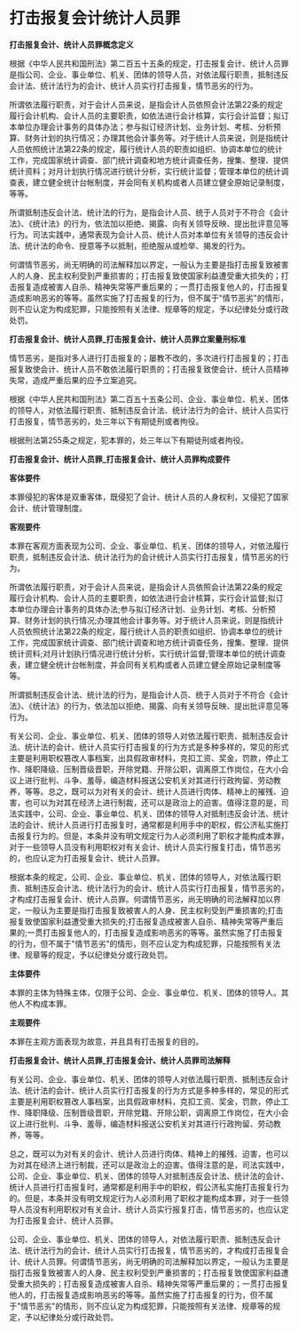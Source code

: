 # 打击报复会计统计人员罪

 
**打击报复会计、统计人员罪概念定义**

根据《中华人民共和国刑法》第二百五十五条的规定，打击报复会计、统计人员罪是指公司、企业、事业单位、机关、团体的领导人员，对依法履行职责，抵制违反会计法、统计法行为的会计、统计人员实行打击报复，情节恶劣的行为。

所谓依法履行职责，对于会计人员来说，是指会计人员依照会计法第22条的规定履行会计机构、会计人员的主要职责，如依法进行会计核算，实行会计监督；拟订本单位办理会计事务的具体办法；参与拟订经济计划、业务计划、考核、分析预算、财务计划的执行情况；办理其他会计事务等。对于统计人员来说，则是指统计人员依照统计法第22条的规定，履行统计人员的职责如组织、协调本单位的统计工作，完成国家统计调查、部门统计调查和地方统计调查任务，搜集、整理、提供统计资料；对月计划执行情况进行统计分析，实行统计监督；管理本单位的统计调查表，建立健全统计台帐制度，并会同有关机构或者人员建立健全原始记录制度，等等。

所谓抵制违反会计法、统计法的行为，是指会计人员、统于人员对于不符合《会计法》、《统计法》的行为，依法加以拒绝、揭露、向有关领导反映、提出批评意见等行为。司法实践中，通常表现为会计人员、统计人员对本单位有关领导的违反会计法、统计法的命令、授意等予以抵制，拒绝服从或检举、揭发的行为。

何谓情节恶劣，尚无明确的司法解释加以界定，一般认为主要是指打击报复致被害人的人身、民主权利受到严重损害的；打击报复致使国家利益遭受重大损失的；打击报复造成被害人自杀、精神失常等严重后果的；一贯打击报复他人的，打击报复造成影响恶劣的等等。虽然实施了打击报复的行为，但不属于"情节恶劣"的情形，则不应认定为构成犯罪，只能按照有关法律、规章等的规定，予以纪律处分或行政处罚。

**打击报复会计、统计人员罪_打击报复会计、统计人员罪立案量刑标准**

情节恶劣，是指对多人进行打击报复的；屡教不改的，多次进行打击报复的；打击报复致使会计、统计人员不敢依法履行职责的；打击报复致使会计、统计人员精神失常，造成严重后果的应予立案追究。

根据《中华人民共和国刑法》第二百五十五条公司、企业、事业单位、机关、团体的领导人，对依法履行职责、抵制违反会计法、统计法行为的会计、统计人员实行打击报复，情节恶劣的，处三年以下有期徒刑或者拘役。

根据刑法第255条之规定，犯本罪的，处三年以下有期徒刑或者拘役。

 

**打击报复会计、统计人员罪_打击报复会计、统计人员罪构成要件**

**客体要件**

本罪侵犯的客体是双重客体，既侵犯了会计、统计人员的人身权利，又侵犯了国家会计、统计管理制度。

**客观要件**

本罪在客观方面表现为公司、企业、事业单位、机关、团体的领导人，对依法履行职责，抵制违反会计法、统计法行为的会计统计人员实行打击报复，情节恶劣的行为。

所谓依法履行职责，对于会计人员来说，是指会计人员依照会计法第22条的规定履行会计机构、会计人员的主要职责，如依法进行会计核算，实行会计监督;拟订本单位办理会计事务的具体办法;参与拟订经济计划、业务计划、考核、分析预算、财务计划的执行情况;办理其他会计事务等。对于统计人员来说，则是指统计人员依照统计法第22条的规定，履行统计人员的职责如组织、协调本单位的统计工作，完成国家统计调查、部门统计调查和地方统计调查任务，搜集、整理、提供统计资料;对月计划执行情况进行统计分析，实行统计监督;管理本单位的统计调查表，建立健全统计台帐制度，并会同有关机构或者人员建立健全原始记录制度等等。

所谓抵制违反会计法、统计法的行为，是指会计人员、统于人员对于不符合《会计法》、《统计法》的行为，依法加以拒绝、揭露、向有关领导反映、提出批评意见等行为。

有关公司、企业、事业单位、机关、团体的领导人对依法履行职责、抵制违反会计法、统计法的会计、统计人员实行打击报复的行为方式是多种多样的，常见的形式主要是利用职权篡改人事档案，出具假政审材料，克扣工资、奖金，罚款，停止工作、降职降级、压制晋级晋职，开除党籍、开除公职，调离原工作岗位，在大小会议上进行批判、斗争、羞辱，编造材料报送公安机关对其进行行政拘留、劳动教养，等等。总之，既可以为对有关的会计、统计人员进行肉体、精神上的摧残、迫害，也可以为对其在经济上进行制裁，还可以是政治上的迫害。值得注意的是，司法实践中，公司、企业、事业单位、机关、团体的领导人对抵制违反会计法、统计法的会计、统计人员进行打击报复时，通常都是利用手中的职权，假公济私实施打击报复行为的。但是，本条并没有明文规定行为人必须利用了职权才能构成本罪，对于一些领导人员没有利用职权对有关会计、统计人员实行报复打击，情节恶劣的，也应认定为打击报复会计、统计人员罪。

根据本条的规定，公司、企业、事业单位、机关、团体的领导人，对依法履行职责、抵制违反会计法、统计法行为的会计、统计人员实行打击报复，情节恶劣的，才构成打击报复会计、统计人员罪。何谓情节恶劣，尚无明确的司法解释加以界定，一般认为主要是指打击报复致被害人的人身、民主权利受到严重损害的;打击报复致使国家利益遭受重大损失的;打击报复造成被害人自杀、精神失常等严重后果的;一贯打击报复他人的，打击报复造成影响恶劣的等等。虽然实施了打击报复的行为，但不属于"情节恶劣"的情形，则不应认定为构成犯罪，只能按照有关法律、规章等的规定，予以纪律处分或行政处罚。

**主体要件**

本罪的主体为特殊主体，仅限于公司、企业、事业单位、机关、团体的领导人。其他人不构成本罪。

**主观要件**

本罪在主观方面表现为故意，并且具有打击报复的目的。

**打击报复会计、统计人员罪_打击报复会计、统计人员罪司法解释**

有关公司、企业、事业单位、机关、团体的领导人对依法履行职责、抵制违反会计法、统计法的会计、统计人员实行打击报复的行为方式是多种多样的，常见的形式主要是利用职权篡改人事档案，出具假政审材料，克扣工资、奖金，罚款，停止工作、降职降级、压制晋级晋职，开除党籍、开除公职，调离原工作岗位，在大小会议上进行批判、斗争、羞辱，编造材料报送公安机关对其进行行政拘留、劳动教养，等等。

总之，既可以为对有关的会计、统计人员进行肉体、精神上的摧残、迫害，也可以为对其在经济上进行制裁，还可以是政治上的迫害。值得注意的是，司法实践中，公司、企业、事业单位、机关、团体的领导人对抵制违反会计法、统计法的会计、统计人员进行打击报复时，通常都是利用手中的职权，假公济私实施打击报复行为的。但是，本条并没有明文规定行为人必须利用了职权才能构成本罪，对于一些领导人员没有利用职权对有关会计、统计人员实行报复打击，情节恶劣的，也应认定为打击报复会计、统计人员罪。

公司、企业、事业单位、机关、团体的领导人，对依法履行职责、抵制违反会计法、统计法行为的会计、统计人员实行打击报复，情节恶劣的，才构成打击报复会计、统计人员罪。何谓情节恶劣，尚无明确的司法解释加以界定，一般认为主要是指打击报复致被害人的人身、民主权利受到严重损害的；打击报复致使国家利益遭受重大损失的；打击报复造成被害人自杀、精神失常等严重后果的；一贯打击报复他人的，打击报复造成影响恶劣的等等。虽然实施了打击报复的行为，但不属于"情节恶劣"的情形，则不应认定为构成犯罪，只能按照有关法律、规章等的规定，予以纪律处分或行政处罚。